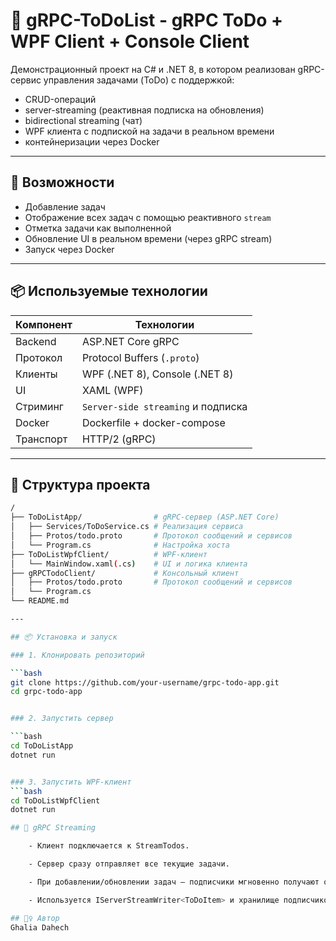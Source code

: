 # 📝 gRPC-ToDoList - gRPC ToDo + WPF Client + Console Client

Демонстрационный проект на C# и .NET 8, в котором реализован gRPC-сервис управления задачами (ToDo) с поддержкой:
- CRUD-операций
- server-streaming (реактивная подписка на обновления)
- bidirectional streaming (чат)
- WPF клиента с подпиской на задачи в реальном времени
- контейнеризации через Docker

---

## 🚀 Возможности

- Добавление задач
- Отображение всех задач с помощью реактивного `stream`
- Отметка задачи как выполненной
- Обновление UI в реальном времени (через gRPC stream)
- Запуск через Docker

---

## 📦 Используемые технологии

| Компонент        | Технологии                               |
|------------------|------------------------------------------|
| Backend          | ASP.NET Core gRPC                        |
| Протокол         | Protocol Buffers (`.proto`)              |
| Клиенты          | WPF (.NET 8), Console (.NET 8)           |
| UI               | XAML (WPF)                               |
| Стриминг         | `Server-side streaming` и подписка       |
| Docker           | Dockerfile + docker-compose              |
| Транспорт        | HTTP/2 (gRPC)                            |


---

## 📁 Структура проекта

```bash
/
├── ToDoListApp/                # gRPC-сервер (ASP.NET Core)
│   ├── Services/ToDoService.cs # Реализация сервиса
│   ├── Protos/todo.proto       # Протокол сообщений и сервисов
│   └── Program.cs              # Настройка хоста
├── ToDoListWpfClient/          # WPF-клиент
│   └── MainWindow.xaml(.cs)    # UI и логика клиента
├── gRPCTodoClient/             # Консольный клиент
│   ├── Protos/todo.proto       # Протокол сообщений и сервисов
│   └── Program.cs
└── README.md

---

## 📦 Установка и запуск

### 1. Клонировать репозиторий

```bash
git clone https://github.com/your-username/grpc-todo-app.git
cd grpc-todo-app


### 2. Запустить сервер

```bash
cd ToDoListApp
dotnet run


### 3. Запустить WPF-клиент
```bash
cd ToDoListWpfClient
dotnet run

## 🧵 gRPC Streaming

    - Клиент подключается к StreamTodos.

    - Сервер сразу отправляет все текущие задачи.

    - При добавлении/обновлении задач — подписчики мгновенно получают обновление.

    - Используется IServerStreamWriter<ToDoItem> и хранилище подписчиков на сервере.

## 🙋‍♀️ Автор
Ghalia Dahech